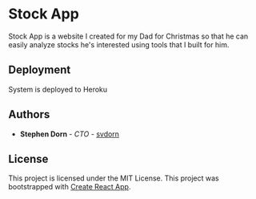 # Stock App

Stock App is a website I created for my Dad for Christmas so that he can easily analyze stocks he's interested using tools that I built for him.

## Deployment

System is deployed to Heroku


## Authors

* **Stephen Dorn** - *CTO* - [svdorn](https://github.com/svdorn)

## License

This project is licensed under the MIT License.
This project was bootstrapped with [Create React App](https://github.com/facebookincubator/create-react-app).

